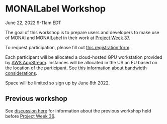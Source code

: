 # MONAILabel Workshop

June 22, 2022 9-11am EDT

The goal of this workshop is to prepare users and developers to make use of MONAI and MONAILabel in their work at [Project Week 37](https://projectweek.na-mic.org/PW37_2022_Virtual/).

To request participation, please fill out [this registration form](https://docs.google.com/forms/d/e/1FAIpQLSc_hdylCGslg6Lxl-VLYNutUoja6dZfwbhu2SHnmCyxBOP2jQ/viewform).

Each participant will be allocated a cloud-hosted GPU workstation provided by [AWS AppStream](https://aws.amazon.com/appstream2/faqs/).
Instances will be allocated in the US an EU based on the location of the participant.  See [this information about bandwidth considerations](https://docs.aws.amazon.com/appstream2/latest/developerguide/bandwidth-recommendations-user-connections.html).

Space will be limited so sign up by June 8th 2022.

## Previous workshop

See [discussion here](https://discourse.slicer.org/t/monailabel-3d-slicer-for-cloud-computing-workshop-jan-12-2022-2-4-est/21152) for
information about the previous workshop held before [Project Week 36](https://projectweek.na-mic.org/PW36_2022_Virtual/).
